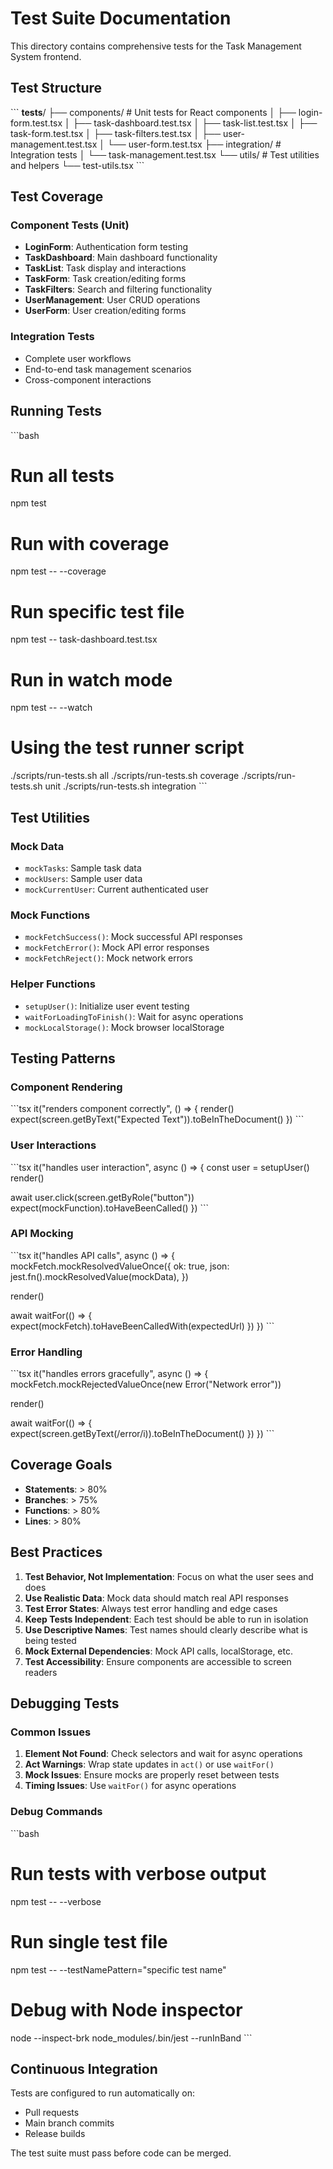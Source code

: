 # Test Suite Documentation

This directory contains comprehensive tests for the Task Management System frontend.

## Test Structure

\`\`\`
__tests__/
├── components/          # Unit tests for React components
│   ├── login-form.test.tsx
│   ├── task-dashboard.test.tsx
│   ├── task-list.test.tsx
│   ├── task-form.test.tsx
│   ├── task-filters.test.tsx
│   ├── user-management.test.tsx
│   └── user-form.test.tsx
├── integration/         # Integration tests
│   └── task-management.test.tsx
└── utils/              # Test utilities and helpers
    └── test-utils.tsx
\`\`\`

## Test Coverage

### Component Tests (Unit)
- **LoginForm**: Authentication form testing
- **TaskDashboard**: Main dashboard functionality
- **TaskList**: Task display and interactions
- **TaskForm**: Task creation/editing forms
- **TaskFilters**: Search and filtering functionality
- **UserManagement**: User CRUD operations
- **UserForm**: User creation/editing forms

### Integration Tests
- Complete user workflows
- End-to-end task management scenarios
- Cross-component interactions

## Running Tests

\`\`\`bash
# Run all tests
npm test

# Run with coverage
npm test -- --coverage

# Run specific test file
npm test -- task-dashboard.test.tsx

# Run in watch mode
npm test -- --watch

# Using the test runner script
./scripts/run-tests.sh all
./scripts/run-tests.sh coverage
./scripts/run-tests.sh unit
./scripts/run-tests.sh integration
\`\`\`

## Test Utilities

### Mock Data
- `mockTasks`: Sample task data
- `mockUsers`: Sample user data
- `mockCurrentUser`: Current authenticated user

### Mock Functions
- `mockFetchSuccess()`: Mock successful API responses
- `mockFetchError()`: Mock API error responses
- `mockFetchReject()`: Mock network errors

### Helper Functions
- `setupUser()`: Initialize user event testing
- `waitForLoadingToFinish()`: Wait for async operations
- `mockLocalStorage()`: Mock browser localStorage

## Testing Patterns

### Component Rendering
\`\`\`tsx
it("renders component correctly", () => {
  render(<Component />)
  expect(screen.getByText("Expected Text")).toBeInTheDocument()
})
\`\`\`

### User Interactions
\`\`\`tsx
it("handles user interaction", async () => {
  const user = setupUser()
  render(<Component />)
  
  await user.click(screen.getByRole("button"))
  expect(mockFunction).toHaveBeenCalled()
})
\`\`\`

### API Mocking
\`\`\`tsx
it("handles API calls", async () => {
  mockFetch.mockResolvedValueOnce({
    ok: true,
    json: jest.fn().mockResolvedValue(mockData),
  })
  
  render(<Component />)
  
  await waitFor(() => {
    expect(mockFetch).toHaveBeenCalledWith(expectedUrl)
  })
})
\`\`\`

### Error Handling
\`\`\`tsx
it("handles errors gracefully", async () => {
  mockFetch.mockRejectedValueOnce(new Error("Network error"))
  
  render(<Component />)
  
  await waitFor(() => {
    expect(screen.getByText(/error/i)).toBeInTheDocument()
  })
})
\`\`\`

## Coverage Goals

- **Statements**: > 80%
- **Branches**: > 75%
- **Functions**: > 80%
- **Lines**: > 80%

## Best Practices

1. **Test Behavior, Not Implementation**: Focus on what the user sees and does
2. **Use Realistic Data**: Mock data should match real API responses
3. **Test Error States**: Always test error handling and edge cases
4. **Keep Tests Independent**: Each test should be able to run in isolation
5. **Use Descriptive Names**: Test names should clearly describe what is being tested
6. **Mock External Dependencies**: Mock API calls, localStorage, etc.
7. **Test Accessibility**: Ensure components are accessible to screen readers

## Debugging Tests

### Common Issues
1. **Element Not Found**: Check selectors and wait for async operations
2. **Act Warnings**: Wrap state updates in `act()` or use `waitFor()`
3. **Mock Issues**: Ensure mocks are properly reset between tests
4. **Timing Issues**: Use `waitFor()` for async operations

### Debug Commands
\`\`\`bash
# Run tests with verbose output
npm test -- --verbose

# Run single test file
npm test -- --testNamePattern="specific test name"

# Debug with Node inspector
node --inspect-brk node_modules/.bin/jest --runInBand
\`\`\`

## Continuous Integration

Tests are configured to run automatically on:
- Pull requests
- Main branch commits
- Release builds

The test suite must pass before code can be merged.
